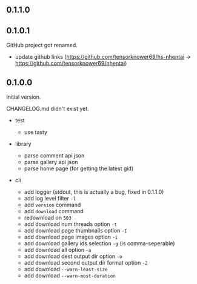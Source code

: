 ## 0.1.1.0


## 0.1.0.1

GitHub project got renamed.

- update github links (https://github.com/tensorknower69/hs-nhentai -> https://github.com/tensorknower69/nhentai)

## 0.1.0.0

Initial version.

CHANGELOG.md didn't exist yet.

- test
	- use tasty

- library
	- parse comment api json
	- parse gallery api json
	- parse home page (for getting the latest gid)

- cli
	- add logger (stdout, this is actually a bug, fixed in 0.1.1.0)
	- add log level filter `-l`
	- add `version` command
	- add `download` command
	- redownload on `503`
	- add download num threads option `-t`
	- add download page thumbnails option `-I`
	- add download page images option `-i`
	- add download gallery ids selection `-g` (is comma-seperable)
	- add download all option `-a`
	- add download dest output dir option `-o`
	- add download second output dir format option `-2`
	- add download `--warn-least-size`
	- add download `--warn-most-duration`
